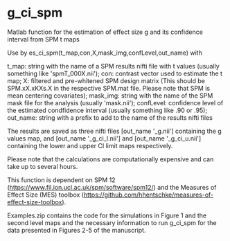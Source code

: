 # g_ci_spm
Matlab function for the estimation of effect size g and its confidence interval from SPM t maps

Use by es_ci_spm(t_map,con,X,mask_img,confLevel,out_name) with

t_map:      string with the name of a SPM results nifti file with t values (usually something like 'spmT_000X.nii');
con:        contrast vector used to estimate the t map;
X:          filtered and pre-whitened SPM design matrix (This should be SPM.xX.xKXs.X in the respective SPM.mat file. Please note that SPM is mean centering covariates); 
mask_img:   string with the name of the SPM mask file for the analysis (usually 'mask.nii');
confLevel:  confidence level of the estimated condfidence interval (usually something like .90 or .95);
out_name:   string with a prefix to add to the name of the results nifti files 

The results are saved as three nifti files [out_name '_g.nii'] containing the g values map, and [out_name '_g_ci_l.nii'] and [out_name '_g_ci_u.nii'] containing the lower and upper CI limit maps respectively.

Please note that the calculations are computationally expensive and can take up to several hours.

This function is dependent on SPM 12 (https://www.fil.ion.ucl.ac.uk/spm/software/spm12/) and the Measures of Effect Size (MES) toolbox (https://github.com/hhentschke/measures-of-effect-size-toolbox).

Examples.zip contains the code for the simulations in Figure 1 and the second level maps and the necessary information to run g_ci_spm for the data presented in Figures 2-5 of the manuscript.    
